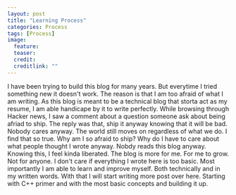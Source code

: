 ```yaml
---
layout: post
title: "Learning Process"
categories: Process
tags: [Process]
image:
  feature: 
  teaser: 
  credit: 
  creditlink: ""
---
```

I have been trying to build this blog for many years. But everytime I tried something new it doesn't work. 
The reason is that I am too afraid of what I am writing. As this blog is meant to be a technical blog that storta act as my resume, I am able handicape by it to write perfectly. While browsing through Hacker news, I saw a comment about a question someone ask about being afriad to ship. The reply was that, ship it anyway knowing that it will be bad. Nobody cares anyway. The world still moves on regardless of what we do. I find that so true. Why am I so afraid to ship? Why do I have to care about what people thought I wrote anyway. Nobdy reads this blog anyway. Knowing this, I feel kinda liberated. The blog is more for me. For me to grow. Not for anyone. I don't care if everything I wrote here is too basic. Most importantly I am able to learn and improve myself. Both technically and in my written words. With that I will start writing more post over here. Starting with C++ primer and with the most basic concepts and building it up. 